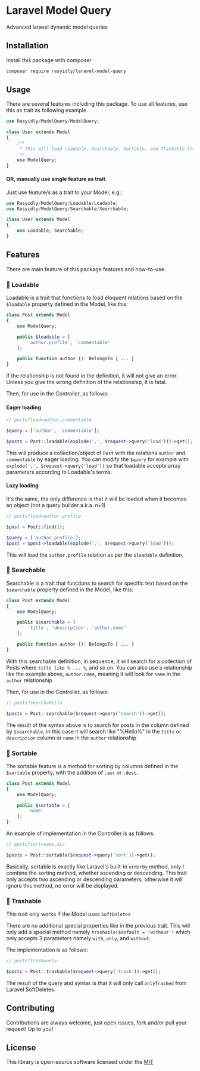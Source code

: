 
# Laravel Model Query

Advanced laravel dynamic model queries

## Installation

Install this package with composer

```bash
composer require rasyidly/laravel-model-query
```
    
## Usage

There are several features including this package. To use all features, use this as trait as following example.
```php
use Rasyidly/ModelQuery/ModelQuery;

class User extends Model
{
    /**
     * This will load Loadable, Searchable, Sortable, and Trashable Traits in single load.
     */ 
    use ModelQuery;
}
```

#### OR, manually use single feature as trait
Just use feature/s as a trait to your Model, e.g.:
```php
use Rasyidly/ModelQuery/Loadable/Loadable;
use Rasyidly/ModelQuery/Searchable/Searchable;

class User extends Model
{
    use Loadable, Searchable;
}
```

## Features
There are main feature of this package features and how-to-use.
### 📃 Loadable
Loadable is a trait that functions to load eloquent relations based on the `$loadable` property defined in the Model, like this:
```php
class Post extends Model
{
    use ModelQuery;

    public $loadable = [
        'author.profile', 'commentable'
    ];

    public function author (): BelongsTo { ... }
}
```
If the relationship is not found in the definition, it will not give an error. Unless you give the wrong definition of the relationship, it is fatal.

Then, for use in the Controller, as follows:
#### Eager loading
```php
// posts?load=author,commentable

$query = ['author', 'commentable'];

$posts = Post::loadable(explode(',', $request->query('load')))->get();
```
This will produce a collection/object of `Post` with the relations `author` and `commentable` by eager loading. You can modify the `$query` for example with `explode(',', $request->query('load'))` so that loadable accepts array parameters according to Loadable's terms.
#### Lazy loading
It's the same, the only difference is that it will be loaded when it becomes an object (not a query builder a.k.a. n+1)
```php
// posts?load=author.profile

$post = Post::find(1);

$query = ['author.profile'];
$post = $post->loadable(explode(',', $request->query('load')));
```
This will load the `author.profile` relation as per the `$loadable` definition.

### 📃 Searchable

Searchable is a trait that functions to search for specific text based on the `$searchable` property defined in the Model, like this:
```php
class Post extends Model
{
    use ModelQuery;

    public $searchable = [
        'title', 'description', 'author.name'
    ];

    public function author (): BelongsTo { ... }
}
```
With this searchable definition, in sequence, it will search for a collection of Posts where `title like % ... %`, and so on. You can also use a relationship like the example above, `author.name`, meaning it will look for `name` in the `author` relationship

Then, for use in the Controller, as follows:

```php
// posts?search=Hello

$posts = Post::searchable($request->query('search'))->get();
```
The result of the syntax above is to search for posts in the column defined by `$searchable`, in this case it will search like "%Hello%" in the `title` or `description` column or `name` in the `author` relationship

### 📃 Sortable

The sortable feature is a method for sorting by columns defined in the `$sortable` property, with the addition of `,asc` or `,desc`. 
```php
class Post extends Model
{
    use ModelQuery;

    public $sortable = [
        'name'
    ];
}
```

An example of implementation in the Controller is as follows:

```php
// posts?sort=name,asc

$posts = Post::sortable($request->query('sort'))->get();
```
Basically, sortable is exactly like Laravel's built-in `orderBy` method, only I combine the sorting method, whether ascending or descending. This trait only accepts two ascending or descending parameters, otherwise it will ignore this method, no error will be displayed.

### 📃 Trashable

This trait only works if the Model uses `SoftDeletes`

There are no additional special properties like in the previous trait. This will only add a special method namely `trashable($default = 'without')` which only accepts 3 parameters namely `with`, `only`, and `without`.

The implementation is as follows:
```php
// posts?trash=only

$posts = Post::trashable($request->query('trash'))->get();
```
The result of the query and syntax is that it will only call `onlyTrashed` from Laravel SoftDeletes.
## Contributing

Contributions are always welcome, just open issues, fork and/or pull your request! Up to you!

## License

This library is open-source software licensed under the [MIT](https://choosealicense.com/licenses/mit/)

